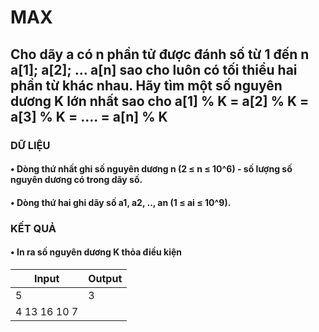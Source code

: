 # MAX
## Cho dãy a có n phần tử được đánh số từ 1 đến n a[1]; a[2]; ... a[n] sao cho luôn có tối thiểu hai phần từ khác nhau. Hãy tìm một số nguyên dương K lớn nhất sao cho a[1] % K = a[2] % K = a[3] % K = .... = a[n] % K 
### DỮ LIỆU
#### • Dòng thứ nhất ghi số nguyên dương n (2 ≤ n ≤ 10^6) - số lượng số nguyên dương có trong dãy số.
#### • Dòng thứ hai ghi dãy số a1, a2, .., an (1 ≤ ai ≤ 10^9).
### KẾT QUẢ
#### • In ra số nguyên dương K thỏa điều kiện
|Input|Output|
|-|-|
|5    |3|
|4 13 16 10 7||
